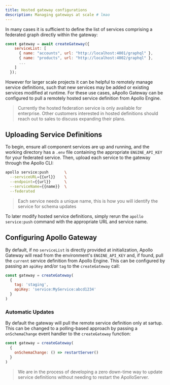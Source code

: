 ```yaml
---
title: Hosted gateway configurations
description: Managing gateways at scale # lmao
---
```


In many cases it is sufficient to define the list of services comprising a federated graph directly within the gateway:
```javascript
const gateway = await createGateway({
    serviceList: [
      { name: "accounts", url: "http://localhost:4001/graphql" },
      { name: "products", url: "http://localhost:4002/graphql" },
      ...
    ]
  });
```

However for larger scale projects it can be helpful to remotely manage service definitions, such that new services may be added or existing services modified at runtime. For these use cases, aApollo Gateway can be configured to pull a remotely hosted service definition from Apollo Engine.

> Currently the hosted federation service is only available for enterprise. Other customers interested in hosted definitions should reach out to sales to discuss expanding their plans.

## Uploading Service Definitions

To begin, ensure all component services are up and running, and the working directory has a `.env` file containing the appropriate  `ENGINE_API_KEY` for your federated service. Then, upload each service to the gateway through the Apollo CLI:

```bash
apollo service:push       \
  --serviceURL={{url}}    \
  --endpoint={{url}}      \
  --serviceName={{name}}  \
  --federated
```

> Each service needs a unique name, this is how you will identify the service for schema updates

To later modify hosted service definitions, simply rerun the `apollo service:push` command with the appropriate URL and service name.

## Configuring Apollo Gateway

By default, if no `serviceList` is directly provided at initialization, Apollo Gateway will read from the environment's `ENGINE_API_KEY` and, if found, pull the `current` service definition from Apollo Engine. This can be configured by passing an `apiKey` and/or `tag` to the `createGateway` call:

```javascript
const gateway = createGateway(
  {
    tag: 'staging',
    apiKey: 'service:MyService:abcd1234'
  }
)
```

### Automatic Updates

By default the gateway will pull the remote service definition only at sartup. This can be changed to a polling-based approach by passing a `onSchemaChange` event handler to the `createGateway` function:

```javascript
const gateway = createGateway(
  {
    onSchemaChange: () => restartServer()
  }
)
```

> We are in the process of developing a zero down-time way to update service definitions without needing to restart the ApolloServer.
